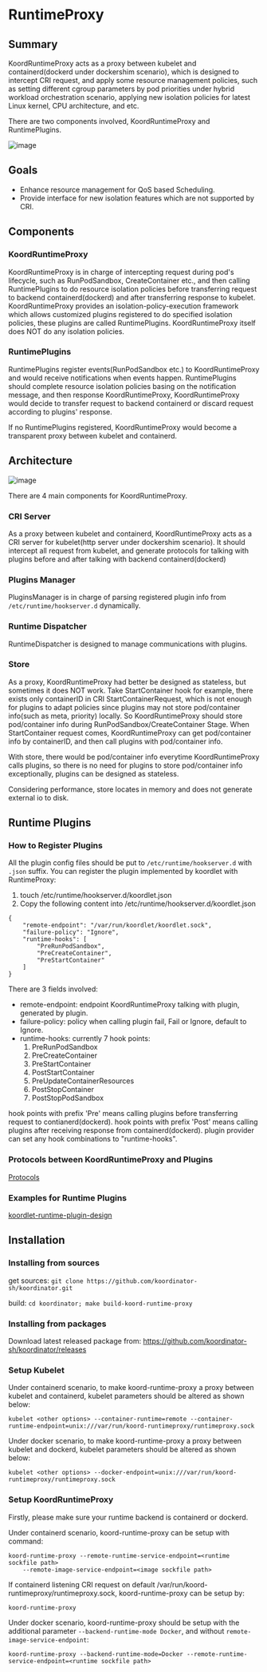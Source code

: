 # RuntimeProxy

## Summary

KoordRuntimeProxy acts as a proxy between kubelet and containerd(dockerd under dockershim scenario), which is designed to
intercept CRI request, and apply some resource management policies, such as setting different cgroup parameters by pod
priorities under hybrid workload orchestration scenario, applying new isolation policies for latest Linux kernel,
CPU architecture, and etc.

There are two components involved, KoordRuntimeProxy and RuntimePlugins.

![image](/img/koord-runtime-proxy-architecture.svg)

## Goals

- Enhance resource management for QoS based Scheduling.
- Provide interface for new isolation features which are not supported by CRI.

## Components

### KoordRuntimeProxy

KoordRuntimeProxy is in charge of intercepting request during pod's lifecycle, such as RunPodSandbox, CreateContainer etc.,
and then calling RuntimePlugins to do resource isolation policies before transferring request to backend containerd(dockerd)
and after transferring response to kubelet. KoordRuntimeProxy provides an isolation-policy-execution framework which allows
customized plugins registered to do specified isolation policies, these plugins are called RuntimePlugins.
KoordRuntimeProxy itself does NOT do any isolation policies.

### RuntimePlugins

RuntimePlugins register events(RunPodSandbox etc.) to KoordRuntimeProxy and would receive notifications when events happen.
RuntimePlugins should complete resource isolation policies basing on the notification message, and then response
KoordRuntimeProxy, KoordRuntimeProxy would decide to transfer request to backend containerd or discard request according to
plugins' response.

If no RuntimePlugins registered, KoordRuntimeProxy would become a transparent proxy between kubelet and containerd.

## Architecture

![image](/img/koord-runtime-proxy-design.svg)

There are 4 main components for KoordRuntimeProxy.

### CRI Server

As a proxy between kubelet and containerd, KoordRuntimeProxy acts as a CRI server for kubelet(http server under dockershim
scenario). It should intercept all request from kubelet, and generate protocols for talking with plugins before and
after talking with backend containerd(dockerd)

### Plugins Manager

PluginsManager is in charge of parsing registered plugin info from `/etc/runtime/hookserver.d` dynamically.

### Runtime Dispatcher

RuntimeDispatcher is designed to manage communications with plugins.

### Store

As a proxy, KoordRuntimeProxy had better be designed as stateless, but sometimes it does NOT work. Take StartContainer hook
for example, there exists only containerID in CRI StartContainerRequest, which is not enough for plugins to adapt policies
since plugins may not store pod/container info(such as meta, priority) locally. So KoordRuntimeProxy should store pod/container
info during RunPodSandbox/CreateContainer Stage. When StartContainer request comes, KoordRuntimeProxy can get pod/container info
by containerID, and then call plugins with pod/container info.

With store, there would be pod/container info everytime KoordRuntimeProxy calls plugins, so there is no need for plugins to
store pod/container info exceptionally, plugins can be designed as stateless.

Considering performance, store locates in memory and does not generate external io to disk.

## Runtime Plugins

### How to Register Plugins
All the plugin config files should be put to `/etc/runtime/hookserver.d` with `.json` suffix. You can register the plugin implemented by koordlet with RuntimeProxy:

1. touch /etc/runtime/hookserver.d/koordlet.json
2. Copy the following content into /etc/runtime/hookserver.d/koordlet.json
```
{
    "remote-endpoint": "/var/run/koordlet/koordlet.sock",
    "failure-policy": "Ignore",
    "runtime-hooks": [
        "PreRunPodSandbox",
        "PreCreateContainer",
        "PreStartContainer"
    ]
}
```


There are 3 fields involved:
- remote-endpoint: endpoint KoordRuntimeProxy talking with plugin, generated by plugin.
- failure-policy: policy when calling plugin fail, Fail or Ignore, default to Ignore.
- runtime-hooks: currently 7 hook points: 
    1. PreRunPodSandbox
    2. PreCreateContainer
    3. PreStartContainer
    4. PostStartContainer
    5. PreUpdateContainerResources
    6. PostStopContainer
    7. PostStopPodSandbox

hook points with prefix 'Pre' means calling plugins before transferring request to contianerd(dockerd).
hook points with prefix 'Post' means calling plugins after receiving response from containerd(dockerd).
plugin provider can set any hook combinations to "runtime-hooks".

### Protocols between KoordRuntimeProxy and Plugins
[Protocols](https://github.com/koordinator-sh/koordinator/blob/main/apis/runtime/v1alpha1/api.proto)

### Examples for Runtime Plugins
[koordlet-runtime-plugin-design](https://github.com/koordinator-sh/koordinator/blob/main/docs/design-archive/koordlet-runtime-hooks.md)

## Installation

### Installing from sources
get sources: `git clone https://github.com/koordinator-sh/koordinator.git`

build: `cd koordinator; make build-koord-runtime-proxy`

### Installing from packages
Download latest released package from: https://github.com/koordinator-sh/koordinator/releases

### Setup Kubelet
Under containerd scenario, to make koord-runtime-proxy a proxy between kubelet and containerd, kubelet parameters should be altered as shown
below:
```
kubelet <other options> --container-runtime=remote --container-runtime-endpoint=unix:///var/run/koord-runtimeproxy/runtimeproxy.sock
```

Under docker scenario, to make koord-runtime-proxy a proxy between kubelet and dockerd, kubelet parameters should be altered as shown
below:
```
kubelet <other options> --docker-endpoint=unix:///var/run/koord-runtimeproxy/runtimeproxy.sock
```

### Setup KoordRuntimeProxy
Firstly, please make sure your runtime backend is containerd or dockerd.

Under containerd scenario, koord-runtime-proxy can be setup with command:
```
koord-runtime-proxy --remote-runtime-service-endpoint=<runtime sockfile path>
    --remote-image-service-endpoint=<image sockfile path>
```
If containerd listening CRI request on default /var/run/koord-runtimeproxy/runtimeproxy.sock, koord-runtime-proxy can be setup by:
```
koord-runtime-proxy
```

Under docker scenario, koord-runtime-proxy should be setup with the additional parameter `--backend-runtime-mode Docker`,
and without `remote-image-service-endpoint`:
```
koord-runtime-proxy --backend-runtime-mode=Docker --remote-runtime-service-endpoint=<runtime sockfile path>
```
